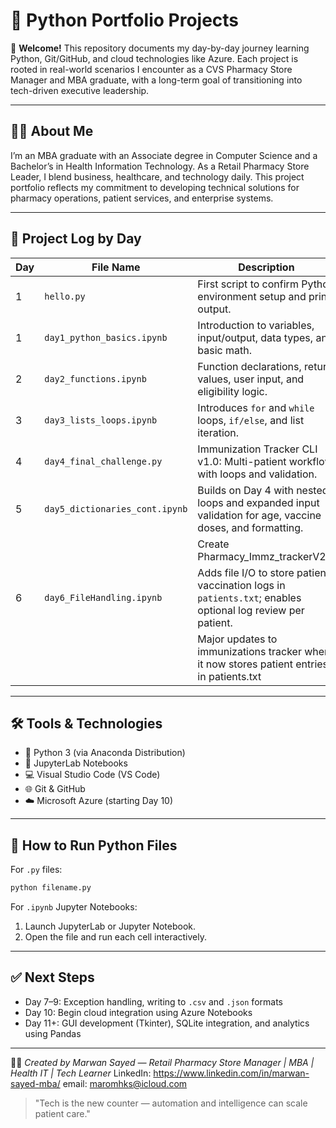 # 🐍 Python Portfolio Projects

👋 **Welcome!** This repository documents my day-by-day journey learning Python, Git/GitHub, and cloud technologies like Azure. Each project is rooted in real-world scenarios I encounter as a CVS Pharmacy Store Manager and MBA graduate, with a long-term goal of transitioning into tech-driven executive leadership.

---

## 🧑‍💼 About Me

I’m an MBA graduate with an Associate degree in Computer Science and a Bachelor’s in Health Information Technology. As a Retail Pharmacy Store Leader, I blend business, healthcare, and technology daily. This project portfolio reflects my commitment to developing technical solutions for pharmacy operations, patient services, and enterprise systems.

---

## 📅 Project Log by Day

| Day | File Name                      | Description                                                                                                 |
| --- | ------------------------------ | ----------------------------------------------------------------------------------------------------------- |
| 1   | `hello.py`                     | First script to confirm Python environment setup and print output.                                          |
| 1   | `day1_python_basics.ipynb`     | Introduction to variables, input/output, data types, and basic math.                                        |
| 2   | `day2_functions.ipynb`         | Function declarations, return values, user input, and eligibility logic.                                    |
| 3   | `day3_lists_loops.ipynb`       | Introduces `for` and `while` loops, `if/else`, and list iteration.                                          |
| 4   | `day4_final_challenge.py`      | Immunization Tracker CLI v1.0: Multi-patient workflow with loops and validation.                            |
| 5   | `day5_dictionaries_cont.ipynb` | Builds on Day 4 with nested loops and expanded input validation for age, vaccine doses, and formatting.     |
|     |                                |  Create Pharmacy_Immz_trackerV2.0
| 6   | `day6_FileHandling.ipynb`      | Adds file I/O to store patient vaccination logs in `patients.txt`; enables optional log review per patient. |
|     |                                | Major updates to immunizations tracker where it now stores patient entries in patients.txt                  | 
---

## 🛠 Tools & Technologies

* 🐍 Python 3 (via Anaconda Distribution)
* 📓 JupyterLab Notebooks
* 💻 Visual Studio Code (VS Code)
* 🌐 Git & GitHub
* ☁️ Microsoft Azure (starting Day 10)

---

## 🚀 How to Run Python Files

For `.py` files:

```bash
python filename.py
```

For `.ipynb` Jupyter Notebooks:

1. Launch JupyterLab or Jupyter Notebook.
2. Open the file and run each cell interactively.

---

## ✅ Next Steps

* Day 7–9: Exception handling, writing to `.csv` and `.json` formats
* Day 10: Begin cloud integration using Azure Notebooks
* Day 11+: GUI development (Tkinter), SQLite integration, and analytics using Pandas

---

👨‍⚕️ *Created by Marwan Sayed — Retail Pharmacy Store Manager | MBA | Health IT | Tech Learner*
    LinkedIn: https://www.linkedin.com/in/marwan-sayed-mba/ 
    email: maromhks@icloud.com

> "Tech is the new counter — automation and intelligence can scale patient care."
